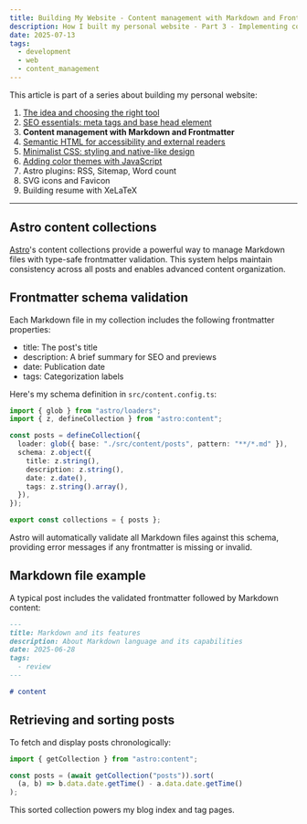 ```yaml
---
title: Building My Website - Content management with Markdown and Frontmatter (Part 3)
description: How I built my personal website - Part 3 - Implementing content collections in Astro using Markdown and schema validation
date: 2025-07-13
tags:
  - development
  - web
  - content_management
---
```


This article is part of a series about building my personal website:

1. [The idea and choosing the right tool](/posts/this-website/01-idea-and-choosing-tool)
2. [SEO essentials: meta tags and base head element](/posts/this-website/02-seo-meta-tags)
3. __Content management with Markdown and Frontmatter__
4. [Semantic HTML for accessibility and external readers](/posts/this-website/04-semantic-html)
5. [Minimalist CSS: styling and native-like design](/posts/this-website/05-minimal-css)
6. [Adding color themes with JavaScript](/posts/this-website/06-javascript)
7. Astro plugins: RSS, Sitemap, Word count
8. SVG icons and Favicon
9. Building resume with XeLaTeX

---

## Astro content collections

[Astro](/posts/why-astro-stands-out)'s content collections provide a powerful way
to manage Markdown files with type-safe frontmatter validation.
This system helps maintain consistency across all posts
and enables advanced content organization.

## Frontmatter schema validation

Each Markdown file in my collection includes the following frontmatter properties:

- title: The post's title
- description: A brief summary for SEO and previews
- date: Publication date
- tags: Categorization labels

Here's my schema definition in `src/content.config.ts`:

```ts
import { glob } from "astro/loaders";
import { z, defineCollection } from "astro:content";

const posts = defineCollection({
  loader: glob({ base: "./src/content/posts", pattern: "**/*.md" }),
  schema: z.object({
    title: z.string(),
    description: z.string(),
    date: z.date(),
    tags: z.string().array(),
  }),
});

export const collections = { posts };
```

Astro will automatically validate all Markdown files against this schema,
providing error messages if any frontmatter is missing or invalid.

## Markdown file example

A typical post includes the validated frontmatter followed by Markdown content:

```markdown
---
title: Markdown and its features
description: About Markdown language and its capabilities
date: 2025-06-28
tags:
  - review
---

# content
```

## Retrieving and sorting posts

To fetch and display posts chronologically:

```ts
import { getCollection } from "astro:content";

const posts = (await getCollection("posts")).sort(
  (a, b) => b.data.date.getTime() - a.data.date.getTime()
);
```

This sorted collection powers my blog index and tag pages.
